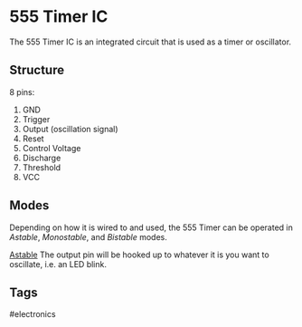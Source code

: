 # 555 Timer IC 

The 555 Timer IC is an integrated circuit that is used as a timer or oscillator.  

## Structure
8 pins:  
1. GND
2. Trigger  
3. Output (oscillation signal)  
4. Reset  
5. Control Voltage  
6. Discharge  
7. Threshold  
8. VCC  

## Modes
Depending on how it is wired to and used, the 555 Timer can be operated in *Astable*, *Monostable*, and *Bistable* modes.

[Astable](https://duckduckgo.com/?q=555+timer+scehmatic+astable&t=newext&atb=v344-1&iar=images&iax=images&ia=images&iai=https%3A%2F%2Fcontent.instructables.com%2FORIG%2FFAH%2F5BGI%2FHJGE1W5U%2FFAH5BGIHJGE1W5U.png%3Fauto%3Dwebp)
The output pin will be hooked up to whatever it is you want to oscillate, i.e. an LED blink.  

## Tags
#electronics
